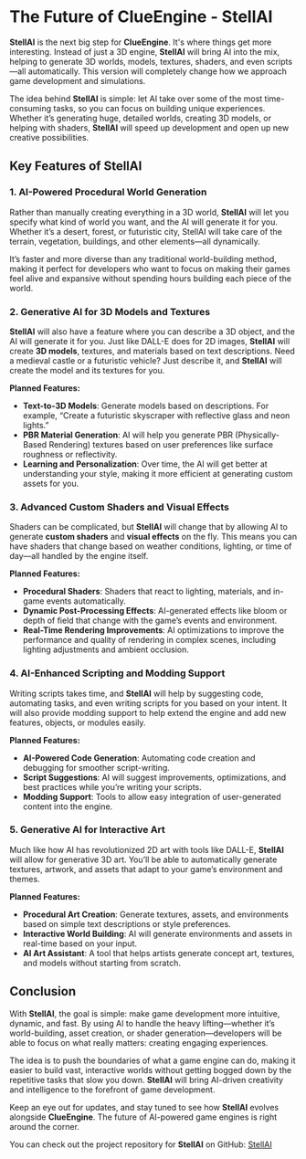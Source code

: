 # The Future of ClueEngine - StellAI

**StellAI** is the next big step for **ClueEngine**. It's where things get more interesting. Instead of just a 3D engine, **StellAI** will bring AI into the mix, helping to generate 3D worlds, models, textures, shaders, and even scripts—all automatically. This version will completely change how we approach game development and simulations.

The idea behind **StellAI** is simple: let AI take over some of the most time-consuming tasks, so you can focus on building unique experiences. Whether it’s generating huge, detailed worlds, creating 3D models, or helping with shaders, **StellAI** will speed up development and open up new creative possibilities.

## Key Features of StellAI

### 1. **AI-Powered Procedural World Generation**

Rather than manually creating everything in a 3D world, **StellAI** will let you specify what kind of world you want, and the AI will generate it for you. Whether it’s a desert, forest, or futuristic city, StellAI will take care of the terrain, vegetation, buildings, and other elements—all dynamically.

It’s faster and more diverse than any traditional world-building method, making it perfect for developers who want to focus on making their games feel alive and expansive without spending hours building each piece of the world.

### 2. **Generative AI for 3D Models and Textures**

**StellAI** will also have a feature where you can describe a 3D object, and the AI will generate it for you. Just like DALL-E does for 2D images, **StellAI** will create **3D models**, textures, and materials based on text descriptions. Need a medieval castle or a futuristic vehicle? Just describe it, and **StellAI** will create the model and its textures for you.

**Planned Features:**

- **Text-to-3D Models**: Generate models based on descriptions. For example, “Create a futuristic skyscraper with reflective glass and neon lights.”
- **PBR Material Generation**: AI will help you generate PBR (Physically-Based Rendering) textures based on user preferences like surface roughness or reflectivity.
- **Learning and Personalization**: Over time, the AI will get better at understanding your style, making it more efficient at generating custom assets for you.

### 3. **Advanced Custom Shaders and Visual Effects**

Shaders can be complicated, but **StellAI** will change that by allowing AI to generate **custom shaders** and **visual effects** on the fly. This means you can have shaders that change based on weather conditions, lighting, or time of day—all handled by the engine itself.

**Planned Features:**

- **Procedural Shaders**: Shaders that react to lighting, materials, and in-game events automatically.
- **Dynamic Post-Processing Effects**: AI-generated effects like bloom or depth of field that change with the game’s events and environment.
- **Real-Time Rendering Improvements**: AI optimizations to improve the performance and quality of rendering in complex scenes, including lighting adjustments and ambient occlusion.

### 4. **AI-Enhanced Scripting and Modding Support**

Writing scripts takes time, and **StellAI** will help by suggesting code, automating tasks, and even writing scripts for you based on your intent. It will also provide modding support to help extend the engine and add new features, objects, or modules easily.

**Planned Features:**

- **AI-Powered Code Generation**: Automating code creation and debugging for smoother script-writing.
- **Script Suggestions**: AI will suggest improvements, optimizations, and best practices while you’re writing your scripts.
- **Modding Support**: Tools to allow easy integration of user-generated content into the engine.

### 5. **Generative AI for Interactive Art**

Much like how AI has revolutionized 2D art with tools like DALL-E, **StellAI** will allow for generative 3D art. You’ll be able to automatically generate textures, artwork, and assets that adapt to your game’s environment and themes.

**Planned Features:**

- **Procedural Art Creation**: Generate textures, assets, and environments based on simple text descriptions or style preferences.
- **Interactive World Building**: AI will generate environments and assets in real-time based on your input.
- **AI Art Assistant**: A tool that helps artists generate concept art, textures, and models without starting from scratch.

## Conclusion

With **StellAI**, the goal is simple: make game development more intuitive, dynamic, and fast. By using AI to handle the heavy lifting—whether it’s world-building, asset creation, or shader generation—developers will be able to focus on what really matters: creating engaging experiences.

The idea is to push the boundaries of what a game engine can do, making it easier to build vast, interactive worlds without getting bogged down by the repetitive tasks that slow you down. **StellAI** will bring AI-driven creativity and intelligence to the forefront of game development.

Keep an eye out for updates, and stay tuned to see how **StellAI** evolves alongside **ClueEngine**. The future of AI-powered game engines is right around the corner.

You can check out the project repository for **StellAI** on GitHub: [StellAI](https://github.com/Klus3kk/StellAI)